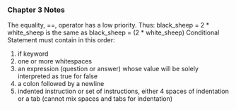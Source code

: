 ### Chapter 3 Notes
The equality, ==, operator has a low priority. Thus:
black_sheep = 2 * white_sheep
is the same as
black_sheep = (2 * white_sheep)
Conditional Statement must contain in this order:
1. if keyword
2. one or more whitespaces
3. an expression (question or answer) whose value will be solely interpreted as true for false
4. a colon followed by a newline
5. indented instruction or set of instructions, either 4 spaces of indentation or a tab (cannot mix spaces and tabs for indentation)